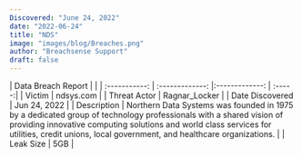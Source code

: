 ```yaml
---
Discovered: "June 24, 2022"
date: "2022-06-24"
title: "NDS"
image: "images/blog/Breaches.png"
author: "Breachsense Support"
draft: false
---
```


| Data Breach Report           |              | 
| :-----------: | :-------------:     |:-------------:    | :-----:|
| Victim      | ndsys.com      | 
| Threat Actor      | Ragnar_Locker      | 
| Date Discovered      | Jun 24, 2022      | 
| Description      | Northern Data Systems was founded in 1975 by a dedicated group of technology professionals with a shared vision of providing innovative computing solutions and world class services for utilities, credit unions, local government, and healthcare organizations.       | 
| Leak Size      | 5GB      | 

